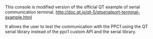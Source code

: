 This console is modified version of the official QT example of serial communication terminal. 
http://doc.qt.io/qt-5/qtserialport-terminal-example.html

It allows the user to test the communication with the PPC1 using the QT serial library instead of  the ppc1 custom API and the serial library.